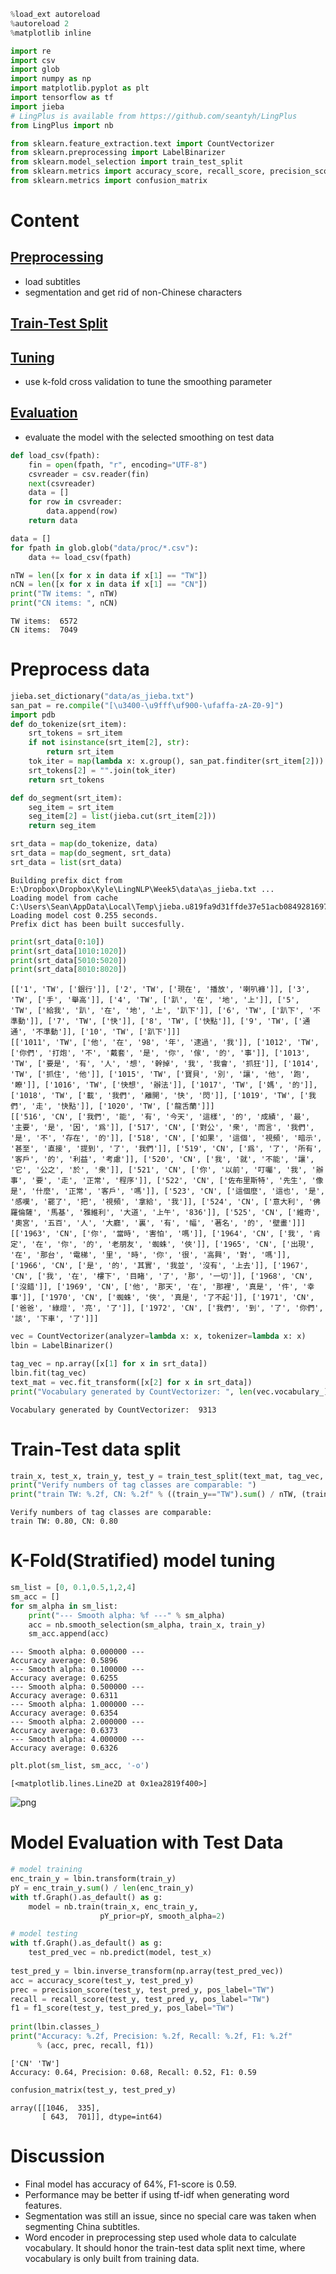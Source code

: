 

```python
%load_ext autoreload
%autoreload 2
%matplotlib inline
```


```python
import re
import csv
import glob
import numpy as np
import matplotlib.pyplot as plt
import tensorflow as tf
import jieba
# LingPlus is available from https://github.com/seantyh/LingPlus
from LingPlus import nb

from sklearn.feature_extraction.text import CountVectorizer
from sklearn.preprocessing import LabelBinarizer
from sklearn.model_selection import train_test_split
from sklearn.metrics import accuracy_score, recall_score, precision_score, f1_score
from sklearn.metrics import confusion_matrix
```

# Content
## [Preprocessing](#preproc)
* load subtitles
* segmentation and get rid of non-Chinese characters

## [Train-Test Split](#ttsplit)

## [Tuning](#tuning)
* use k-fold cross validation to tune the smoothing parameter

## [Evaluation](#eval)
* evaluate the model with the selected smoothing on test data


```python
def load_csv(fpath):
    fin = open(fpath, "r", encoding="UTF-8")
    csvreader = csv.reader(fin)
    next(csvreader)
    data = []
    for row in csvreader:
        data.append(row)
    return data
```


```python
data = []
for fpath in glob.glob("data/proc/*.csv"):    
    data += load_csv(fpath)
```


```python
nTW = len([x for x in data if x[1] == "TW"])
nCN = len([x for x in data if x[1] == "CN"])
print("TW items: ", nTW)
print("CN items: ", nCN)
```

    TW items:  6572
    CN items:  7049
    

<a id="preproc"></a>
# Preprocess data


```python
jieba.set_dictionary("data/as_jieba.txt")
san_pat = re.compile("[\u3400-\u9fff\uf900-\ufaffa-zA-Z0-9]")
import pdb
def do_tokenize(srt_item):    
    srt_tokens = srt_item
    if not isinstance(srt_item[2], str):        
        return srt_item
    tok_iter = map(lambda x: x.group(), san_pat.finditer(srt_item[2]))
    srt_tokens[2] = "".join(tok_iter)
    return srt_tokens

def do_segment(srt_item):    
    seg_item = srt_item
    seg_item[2] = list(jieba.cut(srt_item[2]))
    return seg_item

srt_data = map(do_tokenize, data)
srt_data = map(do_segment, srt_data)
srt_data = list(srt_data)
```

    Building prefix dict from E:\Dropbox\Dropbox\Kyle\LingNLP\Week5\data\as_jieba.txt ...
    Loading model from cache C:\Users\Sean\AppData\Local\Temp\jieba.u819fa9d31ffde37e51acb08492816972.cache
    Loading model cost 0.255 seconds.
    Prefix dict has been built succesfully.
    


```python
print(srt_data[0:10])
print(srt_data[1010:1020])
print(srt_data[5010:5020])
print(srt_data[8010:8020])
```

    [['1', 'TW', ['銀行']], ['2', 'TW', ['現在', '播放', '喇叭褲']], ['3', 'TW', ['手', '舉高']], ['4', 'TW', ['趴', '在', '地', '上']], ['5', 'TW', ['給我', '趴', '在', '地', '上', '趴下']], ['6', 'TW', ['趴下', '不準動']], ['7', 'TW', ['快']], ['8', 'TW', ['快點']], ['9', 'TW', ['通通', '不準動']], ['10', 'TW', ['趴下']]]
    [['1011', 'TW', ['他', '在', '98', '年', '逮過', '我']], ['1012', 'TW', ['你們', '打炮', '不', '戴套', '是', '你', '傢', '的', '事']], ['1013', 'TW', ['要是', '有', '人', '想', '幹掉', '我', '我會', '抓狂']], ['1014', 'TW', ['抓住', '他']], ['1015', 'TW', ['寶貝', '別', '讓', '他', '跑', '瞭']], ['1016', 'TW', ['快想', '辦法']], ['1017', 'TW', ['媽', '的']], ['1018', 'TW', ['載', '我們', '離開', '快', '閃']], ['1019', 'TW', ['我們', '走', '快點']], ['1020', 'TW', ['龍舌蘭']]]
    [['516', 'CN', ['我們', '能', '有', '今天', '這樣', '的', '成績', '最', '主要', '是', '因', '爲']], ['517', 'CN', ['對公', '衆', '而言', '我們', '是', '不', '存在', '的']], ['518', 'CN', ['如果', '這個', '視頻', '暗示', '甚至', '直接', '提到', '了', '我們']], ['519', 'CN', ['爲', '了', '所有', '客戶', '的', '利益', '考慮']], ['520', 'CN', ['我', '就', '不能', '讓', '它', '公之', '於', '衆']], ['521', 'CN', ['你', '以前', '叮囑', '我', '辦事', '要', '走', '正常', '程序']], ['522', 'CN', ['佐布里斯特', '先生', '像是', '什麼', '正常', '客戶', '嗎']], ['523', 'CN', ['這個麼', '這也', '是', '感嘆', '罷了', '把', '視頻', '拿給', '我']], ['524', 'CN', ['意大利', '佛羅倫薩', '馬基', '雅維利', '大道', '上午', '836']], ['525', 'CN', ['維奇', '奧宮', '五百', '人', '大廳', '裏', '有', '幅', '著名', '的', '壁畫']]]
    [['1963', 'CN', ['你', '當時', '害怕', '嗎']], ['1964', 'CN', ['我', '肯定', '在', '你', '的', '老朋友', '蜘蛛', '俠']], ['1965', 'CN', ['出現', '在', '那台', '電梯', '里', '時', '你', '很', '高興', '對', '嗎']], ['1966', 'CN', ['是', '的', '其實', '我並', '沒有', '上去']], ['1967', 'CN', ['我', '在', '樓下', '目睹', '了', '那', '一切']], ['1968', 'CN', ['沒錯']], ['1969', 'CN', ['他', '那天', '在', '那裡', '真是', '件', '幸事']], ['1970', 'CN', ['蜘蛛', '俠', '真是', '了不起']], ['1971', 'CN', ['爸爸', '綠燈', '亮', '了']], ['1972', 'CN', ['我們', '到', '了', '你們', '該', '下車', '了']]]
    


```python
vec = CountVectorizer(analyzer=lambda x: x, tokenizer=lambda x: x) 
lbin = LabelBinarizer()

tag_vec = np.array([x[1] for x in srt_data])
lbin.fit(tag_vec)
text_mat = vec.fit_transform([x[2] for x in srt_data])
print("Vocabulary generated by CountVectorizer: ", len(vec.vocabulary_))
```

    Vocabulary generated by CountVectorizer:  9313
    

<a id="ttsplit"></a>
# Train-Test data split


```python
train_x, test_x, train_y, test_y = train_test_split(text_mat, tag_vec, test_size=0.2, random_state=12)
print("Verify numbers of tag classes are comparable: ")
print("train TW: %.2f, CN: %.2f" % ((train_y=="TW").sum() / nTW, (train_y=="CN").sum() / nCN))
```

    Verify numbers of tag classes are comparable: 
    train TW: 0.80, CN: 0.80
    

<a id="tuning"></a>
# K-Fold(Stratified) model tuning


```python
sm_list = [0, 0.1,0.5,1,2,4]
sm_acc = []
for sm_alpha in sm_list:
    print("--- Smooth alpha: %f ---" % sm_alpha)    
    acc = nb.smooth_selection(sm_alpha, train_x, train_y)
    sm_acc.append(acc)

```

    --- Smooth alpha: 0.000000 ---
    Accuracy average: 0.5896
    --- Smooth alpha: 0.100000 ---
    Accuracy average: 0.6255
    --- Smooth alpha: 0.500000 ---
    Accuracy average: 0.6311
    --- Smooth alpha: 1.000000 ---
    Accuracy average: 0.6354
    --- Smooth alpha: 2.000000 ---
    Accuracy average: 0.6373
    --- Smooth alpha: 4.000000 ---
    Accuracy average: 0.6326
    


```python
plt.plot(sm_list, sm_acc, '-o')
```




    [<matplotlib.lines.Line2D at 0x1ea2819f400>]




![png](output_14_1.png)


<a id="eval"></a>
# Model Evaluation with Test Data


```python
# model training
enc_train_y = lbin.transform(train_y)
pY = enc_train_y.sum() / len(enc_train_y)
with tf.Graph().as_default() as g:
    model = nb.train(train_x, enc_train_y,
                    pY_prior=pY, smooth_alpha=2)

# model testing
with tf.Graph().as_default() as g:
    test_pred_vec = nb.predict(model, test_x)
    
test_pred_y = lbin.inverse_transform(np.array(test_pred_vec))
acc = accuracy_score(test_y, test_pred_y)
prec = precision_score(test_y, test_pred_y, pos_label="TW")
recall = recall_score(test_y, test_pred_y, pos_label="TW")
f1 = f1_score(test_y, test_pred_y, pos_label="TW")
    
print(lbin.classes_)
print("Accuracy: %.2f, Precision: %.2f, Recall: %.2f, F1: %.2f" 
      % (acc, prec, recall, f1))

```

    ['CN' 'TW']
    Accuracy: 0.64, Precision: 0.68, Recall: 0.52, F1: 0.59
    


```python
confusion_matrix(test_y, test_pred_y)
```




    array([[1046,  335],
           [ 643,  701]], dtype=int64)



# Discussion

* Final model has accuracy of 64%, F1-score is 0.59.
* Performance may be better if using tf-idf when generating word features.
* Segmentation was still an issue, since no special care was taken when segmenting China subtitles.
* Word encoder in preprocessing step used whole data to calculate vocabulary. It should honor the train-test data split next time, where vocabulary is only built from training data.

